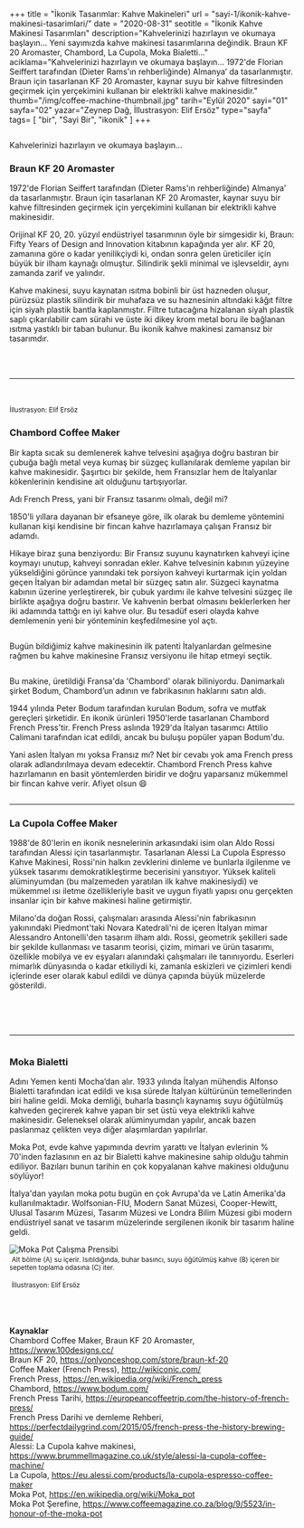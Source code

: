 +++
title = "İkonik Tasarımlar: Kahve Makineleri"
url = "sayi-1/ikonik-kahve-makinesi-tasarimlari/"
date = "2020-08-31"
seotitle = "İkonik Kahve Makinesi Tasarımları"
description="Kahvelerinizi hazırlayın ve okumaya başlayın… Yeni sayımızda kahve makinesi tasarımlarına değindik. Braun KF 20 Aromaster, Chambord, La Cupola, Moka Bialetti..."
aciklama="Kahvelerinizi hazırlayın ve okumaya başlayın… 1972'de Florian Seiffert tarafından (Dieter Rams'ın rehberliğinde) Almanya’ da tasarlanmıştır. Braun için tasarlanan KF 20 Aromaster, kaynar suyu bir kahve filtresinden geçirmek için yerçekimini kullanan bir elektrikli kahve makinesidir."
thumb="/img/coffee-machine-thumbnail.jpg"
tarih="Eylül 2020"
sayi="01"
sayfa="02"
yazar="Zeynep Dağ, İllustrasyon: Elif Ersöz"
type="sayfa"
tags= [
"bir", "Sayi Bir", "ikonik"
]
+++
<a href="/sayi-1/surdurulebilir-ambalaj-tasarimi/" id="next"></a>
<img class="img-fluid" src="/img/coffee-thumbnail.jpg" alt="">

<div class="container">
    <div class="row">
        <div class="col-md-4"><img class="img-fluid" src="/img/Braun-1972-KF-20.jpg" alt=""></div>
        <div class="col-md-8">
            <p>Kahvelerinizi hazırlayın ve okumaya başlayın…</p>
            <h3>Braun KF 20 Aromaster</h3>
            <p> 1972'de Florian Seiffert tarafından (Dieter Rams'ın rehberliğinde) Almanya’ da tasarlanmıştır. Braun için tasarlanan KF 20 Aromaster, kaynar suyu bir kahve filtresinden geçirmek için yerçekimini kullanan bir elektrikli kahve makinesidir.</p>
            <p>Orijinal KF 20, 20. yüzyıl endüstriyel tasarımının öyle bir simgesidir ki, Braun: Fifty Years of Design and Innovation kitabının kapağında yer alır. KF 20, zamanına göre o kadar yenilikçiydi ki, ondan sonra gelen üreticiler için büyük bir ilham kaynağı olmuştur. Silindirik şekli minimal ve işlevseldir, aynı zamanda zarif ve yalındır. </p>
            <p> Kahve makinesi, suyu kaynatan ısıtma bobinli bir üst hazneden oluşur, pürüzsüz plastik silindirik bir muhafaza ve su haznesinin altındaki kâğıt filtre için siyah plastik bantla kaplanmıştır.  Filtre tutacağına hizalanan siyah plastik saplı çıkarılabilir cam sürahi ve üste iki dikey krom metal boru ile bağlanan ısıtma yastıklı bir taban bulunur. Bu ikonik kahve makinesi zamansız bir tasarımdır. </p>
            </div>
    </div>
    <div class="row">
        <div class="col-md-6 offset-md-3"><br><br>
            <img class="img-fluid" src="/img/kf-20.gif" alt="">
        </div>
    </div>
    <hr>
    <div class="row">
<div class="col-md-5"><br><br><img class="img-fluid" src="/img/frenchpressc.jpg" alt=""><small>İllustrasyon: Elif Ersöz</small></div>
<div class="col-md-7">
    <h3 class="display-5">Chambord Coffee Maker</h3>
<p> Bir kapta sıcak su demlenerek kahve telvesini aşağıya doğru bastıran bir çubuğa bağlı metal veya kumaş bir süzgeç kullanılarak demleme yapılan bir kahve makinesidir. Şaşırtıcı bir şekilde, hem Fransızlar hem de İtalyanlar kökenlerinin kendisine ait olduğunu tartışıyorlar.</p>
<p> Adı French Press, yani bir Fransız tasarımı olmalı, değil mi? </p>
<p>1850'li yıllara dayanan bir efsaneye göre, ilk olarak bu demleme yöntemini kullanan kişi kendisine bir fincan kahve hazırlamaya çalışan Fransız bir adamdı. </p>
<p> Hikaye biraz şuna benziyordu: Bir Fransız suyunu kaynatırken kahveyi içine koymayı unutup, kahveyi sonradan ekler. Kahve telvesinin kabının yüzeyine yükseldiğini görünce yanındaki tek porsiyon kahveyi kurtarmak için yoldan geçen İtalyan bir adamdan metal bir süzgeç satın alır. Süzgeci kaynatma kabının üzerine yerleştirerek, bir çubuk yardımı ile kahve telvesini süzgeç ile birlikte aşağıya doğru bastırır. Ve kahvenin berbat olmasını beklerlerken her iki adamında tattığı en iyi kahve olur. Bu tesadüf eseri olayda kahve demlemenin yeni bir yönteminin keşfedilmesine yol açtı. </p>
</div>
    </div>
    <div class="row">
        <div class="col-md-5"><img class="img-fluid" src="/img/chambord-coffee-white.jpg" alt=""></div>
        <div class="col-md-7">
            <p>Bugün bildiğimiz kahve makinesinin ilk patenti İtalyanlardan gelmesine rağmen bu kahve makinesine Fransız versiyonu ile hitap etmeyi seçtik.</p>      
<img class="img-fluid" src="/img/Chambord-Coffee-Maker.jpg" alt="">
<p>Bu makine, üretildiği Fransa'da 'Chambord' olarak biliniyordu. Danimarkalı şirket Bodum, Chambord’un adının ve fabrikasının haklarını satın aldı.  </p> 
<p>1944 yılında Peter Bodum tarafından kurulan Bodum, sofra ve mutfak gereçleri şirketidir. En ikonik ürünleri 1950'lerde tasarlanan Chambord French Press'tir.  French Press aslında 1929'da İtalyan tasarımcı Attilio Calimani tarafından icat edildi, ancak bu buluşu popüler yapan Bodum'du.  </p>
<p>Yani aslen İtalyan mı yoksa Fransız mı?  Net bir cevabı yok ama French press olarak adlandırılmaya devam edecektir. Chambord French Press kahve hazırlamanın en basit yöntemlerden biridir ve doğru yaparsanız mükemmel bir fincan kahve verir. Afiyet olsun 😄</p>
</div>
    </div>
    <img class="img-fluid" src="/img/Chambord Coffee Maker.jpg" alt="">
<hr>
<div class="row">
    <div class="col-md-8">
    <h3>La Cupola Coffee Maker</h3>
    <p>1988'de 80'lerin en ikonik nesnelerinin arkasındaki isim olan Aldo Rossi tarafından Alessi için tasarlanmıştır. Tasarlanan Alessi La Cupola Espresso Kahve Makinesi, Rossi'nin halkın zevklerini dinleme ve bunlarla ilgilenme ve yüksek tasarımı demokratikleştirme becerisini yansıtıyor.  Yüksek kaliteli alüminyumdan (bu malzemeden yaratılan ilk kahve makinesiydi) ve mükemmel ısı iletme özellikleriyle basit ve uygun fiyatlı yapısı onu gerçekten insanlar için bir kahve makinesi haline getirmiştir.</p>
   <p>Milano'da doğan Rossi, çalışmaları arasında Alessi'nin fabrikasının yakınındaki Piedmont'taki Novara Katedrali'ni de içeren İtalyan mimar Alessandro Antonelli'den tasarım ilham aldı.  Rossi, geometrik şekilleri sade bir şekilde kullanması ve tasarım teorisi, çizim, mimari ve ürün tasarımı, özellikle mobilya ve ev eşyaları alanındaki çalışmaları ile tanınıyordu.  Eserleri mimarlık dünyasında o kadar etkiliydi ki, zamanla eskizleri ve çizimleri kendi içlerinde eser olarak kabul edildi ve dünya çapında büyük müzelerde gösterildi.</p> 
    </div>
    <div class="col-md-4"><br><br><br><img class="img-fluid" src="/img/la cupola.jpg" alt=""></div>
  <div class="col-md-4"><img class="img-fluid" src="/img/La cupola-2.jpg" alt=""></div>  
  <div class="col-md-8"><img class="img-fluid" src="/img/Novara-402-Zoom.jpg" alt=""></div>
</div><hr>
<div class="row">
    <div class="col-md-7"><img class="img-fluid" src="/img/bialetti_moka_pot.jpg" alt=""></div>
    <div class="col-md-5">
    <h3>Moka Bialetti</h3>
<p>Adını Yemen kenti Mocha’dan alır. 1933 yılında İtalyan mühendis Alfonso Bialetti tarafından icat edildi ve kısa sürede İtalyan kültürünün temellerinden biri haline geldi. Moka demliği, buharla basınçlı kaynamış suyu öğütülmüş kahveden geçirerek kahve yapan bir set üstü veya elektrikli kahve makinesidir. Geleneksel olarak alüminyumdan yapılır, ancak bazen paslanmaz çelikten veya diğer alaşımlardan yapılırlar.</p>
<p>Moka Pot, evde kahve yapımında devrim yarattı ve İtalyan evlerinin % 70'inden fazlasının en az bir Bialetti kahve makinesine sahip olduğu tahmin ediliyor. Bazıları bunun tarihin en çok kopyalanan kahve makinesi olduğunu söylüyor!</p>
    <p>İtalya'dan yayılan moka potu bugün en çok Avrupa'da ve Latin Amerika'da kullanılmaktadır.  Wolfsonian-FIU, Modern Sanat Müzesi, Cooper-Hewitt, Ulusal Tasarım Müzesi, Tasarım Müzesi ve Londra Bilim Müzesi gibi modern endüstriyel sanat ve tasarım müzelerinde sergilenen ikonik bir tasarım haline geldi.</p>
</div></div>
<div class="row mt-5">
    <div class="offset-md-3 col-md-3 "><img class="img-fluid" src="/img/Moka_Animation.gif" alt="Moka Pot Çalışma Prensibi">
    </div>
    <div class="col-md-3"><img class="img-fluid" src="/img/moka-pot.jpg" alt="">
        <small>Alt bölme (A) su içerir.  Isıtıldığında, buhar basıncı, suyu öğütülmüş kahve (B) içeren bir sepetten toplama odasına (C) iter.   
       <br><br> </small></div>
</div></div>
<img class="img-fluid" src="/img/mochapot.jpg" alt="">
<small>İllustrasyon: Elif Ersöz</small>
<div class="container kaynak"><p><br><br><br><b>Kaynaklar</b> 
<br>Chambord Coffee Maker, Braun KF 20 Aromaster, <a href="https://www.100designs.cc/" target="_blank" rel="noopener noreferrer">https://www.100designs.cc/</a>
<br> Braun KF 20, <a href="https://onlyonceshop.com/store/braun-kf-20" target="_blank" rel="noopener noreferrer">https://onlyonceshop.com/store/braun-kf-20 </a>
<br> Coffee Maker (French Press), <a href="http://wikiconic.com/" target="_blank" rel="noopener noreferrer">http://wikiconic.com/</a> 
<br> French Press, <a href="https://en.wikipedia.org/wiki/French_press" target="_blank" rel="noopener noreferrer">https://en.wikipedia.org/wiki/French_press</a>
<br> Chambord, <a href="https://www.bodum.com/" target="_blank" rel="noopener noreferrer">https://www.bodum.com/</a>
<br> French Press Tarihi, <a href="https://europeancoffeetrip.com/the-history-of-french-press/" target="_blank" rel="noopener noreferrer">https://europeancoffeetrip.com/the-history-of-french-press/</a>
<br> French Press Darihi ve demleme Rehberi, <a href="https://perfectdailygrind.com/2015/05/french-press-the-history-brewing-guide/" target="_blank" rel="noopener noreferrer">https://perfectdailygrind.com/2015/05/french-press-the-history-brewing-guide/</a>
<br> Alessi: La Cupola kahve makinesi, <a href="https://www.brummellmagazine.co.uk/style/alessi-la-cupola-coffee-machine/" target="_blank" rel="noopener noreferrer">https://www.brummellmagazine.co.uk/style/alessi-la-cupola-coffee-machine/</a>
<br> La Cupola, <a href="https://eu.alessi.com/products/la-cupola-espresso-coffee-maker" target="_blank" rel="noopener noreferrer">https://eu.alessi.com/products/la-cupola-espresso-coffee-maker</a>
<br> Moka Pot, <a href="https://en.wikipedia.org/wiki/Moka_pot" target="_blank" rel="noopener noreferrer">https://en.wikipedia.org/wiki/Moka_pot</a>
<br> Moka Pot Şerefine, <a href="https://www.coffeemagazine.co.za/blog/9/5523/in-honour-of-the-moka-pot" target="_blank" rel="noopener noreferrer">https://www.coffeemagazine.co.za/blog/9/5523/in-honour-of-the-moka-pot</a>
</p>
</div>
